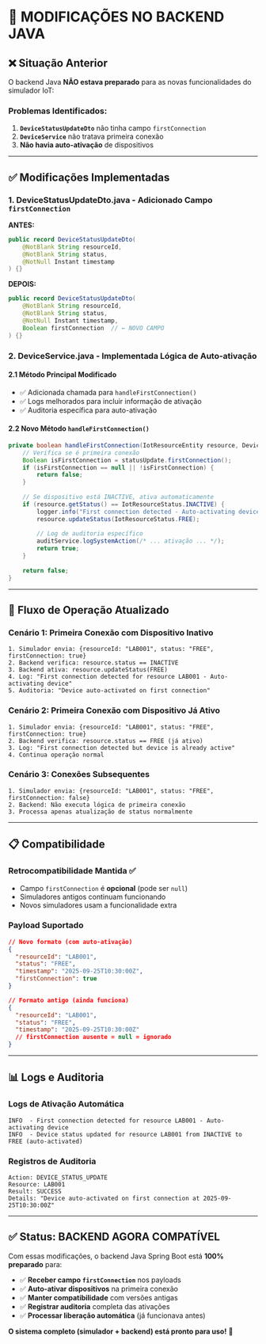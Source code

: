 # 🔧 MODIFICAÇÕES NO BACKEND JAVA

## ❌ Situação Anterior

O backend Java **NÃO estava preparado** para as novas funcionalidades do simulador IoT:

### Problemas Identificados:
1. **`DeviceStatusUpdateDto`** não tinha campo `firstConnection`
2. **`DeviceService`** não tratava primeira conexão
3. **Não havia auto-ativação** de dispositivos

---

## ✅ Modificações Implementadas

### 1. **DeviceStatusUpdateDto.java** - Adicionado Campo `firstConnection`

**ANTES:**
```java
public record DeviceStatusUpdateDto(
    @NotBlank String resourceId,
    @NotBlank String status,
    @NotNull Instant timestamp
) {}
```

**DEPOIS:**
```java
public record DeviceStatusUpdateDto(
    @NotBlank String resourceId,
    @NotBlank String status, 
    @NotNull Instant timestamp,
    Boolean firstConnection  // ← NOVO CAMPO
) {}
```

### 2. **DeviceService.java** - Implementada Lógica de Auto-ativação

#### **2.1 Método Principal Modificado**
- ✅ Adicionada chamada para `handleFirstConnection()`
- ✅ Logs melhorados para incluir informação de ativação
- ✅ Auditoria específica para auto-ativação

#### **2.2 Novo Método `handleFirstConnection()`**
```java
private boolean handleFirstConnection(IotResourceEntity resource, DeviceStatusUpdateDto statusUpdate) {
    // Verifica se é primeira conexão
    Boolean isFirstConnection = statusUpdate.firstConnection();
    if (isFirstConnection == null || !isFirstConnection) {
        return false;
    }
    
    // Se dispositivo está INACTIVE, ativa automaticamente
    if (resource.getStatus() == IotResourceStatus.INACTIVE) {
        logger.info("First connection detected - Auto-activating device");
        resource.updateStatus(IotResourceStatus.FREE);
        
        // Log de auditoria específico
        auditService.logSystemAction(/* ... ativação ... */);
        return true;
    }
    
    return false;
}
```

---

## 🔄 Fluxo de Operação Atualizado

### **Cenário 1: Primeira Conexão com Dispositivo Inativo**
```
1. Simulador envia: {resourceId: "LAB001", status: "FREE", firstConnection: true}
2. Backend verifica: resource.status == INACTIVE
3. Backend ativa: resource.updateStatus(FREE)
4. Log: "First connection detected for resource LAB001 - Auto-activating device"
5. Auditoria: "Device auto-activated on first connection"
```

### **Cenário 2: Primeira Conexão com Dispositivo Já Ativo**
```
1. Simulador envia: {resourceId: "LAB001", status: "FREE", firstConnection: true}
2. Backend verifica: resource.status == FREE (já ativo)
3. Log: "First connection detected but device is already active"
4. Continua operação normal
```

### **Cenário 3: Conexões Subsequentes**
```
1. Simulador envia: {resourceId: "LAB001", status: "FREE", firstConnection: false}
2. Backend: Não executa lógica de primeira conexão
3. Processa apenas atualização de status normalmente
```

---

## 📋 Compatibilidade

### **Retrocompatibilidade Mantida** ✅
- Campo `firstConnection` é **opcional** (pode ser `null`)
- Simuladores antigos continuam funcionando
- Novos simuladores usam a funcionalidade extra

### **Payload Suportado**
```json
// Novo formato (com auto-ativação)
{
  "resourceId": "LAB001",
  "status": "FREE",
  "timestamp": "2025-09-25T10:30:00Z",
  "firstConnection": true
}

// Formato antigo (ainda funciona)
{
  "resourceId": "LAB001", 
  "status": "FREE",
  "timestamp": "2025-09-25T10:30:00Z"
  // firstConnection ausente = null = ignorado
}
```

---

## 📊 Logs e Auditoria

### **Logs de Ativação Automática**
```
INFO  - First connection detected for resource LAB001 - Auto-activating device
INFO  - Device status updated for resource LAB001 from INACTIVE to FREE (auto-activated)
```

### **Registros de Auditoria**
```
Action: DEVICE_STATUS_UPDATE
Resource: LAB001
Result: SUCCESS
Details: "Device auto-activated on first connection at 2025-09-25T10:30:00Z"
```

---

## ✅ **Status: BACKEND AGORA COMPATÍVEL**

Com essas modificações, o backend Java Spring Boot está **100% preparado** para:

- ✅ **Receber campo `firstConnection`** nos payloads
- ✅ **Auto-ativar dispositivos** na primeira conexão
- ✅ **Manter compatibilidade** com versões antigas
- ✅ **Registrar auditoria** completa das ativações
- ✅ **Processar liberação automática** (já funcionava antes)

**O sistema completo (simulador + backend) está pronto para uso!** 🚀